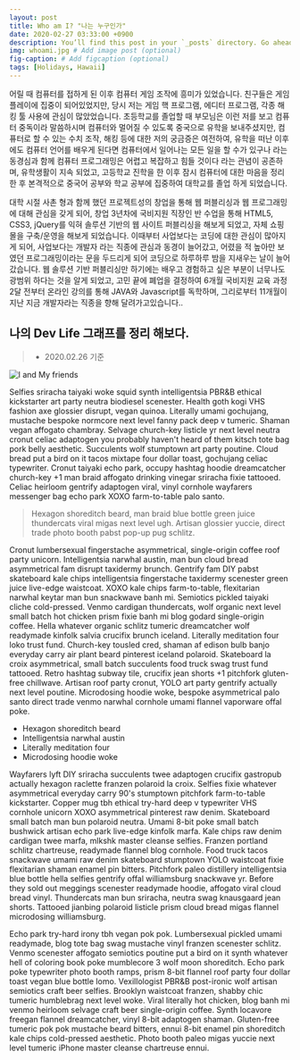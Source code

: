 ```yaml
---
layout: post
title: Who am I? "나는 누구인가"
date: 2020-02-27 03:33:00 +0900
description: You’ll find this post in your `_posts` directory. Go ahead and edit it and re-build the site to see your changes. # Add post description (optional)
img: whoami.jpg # Add image post (optional)
fig-caption: # Add figcaption (optional)
tags: [Holidays, Hawaii]
---
```

어릴 때 컴퓨터를 접하게 된 이후 컴퓨터 게임 조작에 흥미가 있었습니다. 친구들은 게임 플레이에 집중이 되어있었지만, 당시 저는 게임 핵 프로그램, 에디터 프로그램, 각종 해킹 툴 사용에 관심이 많았었습니다. 초등학교를 졸업할 때 부모님은 이런 저를 보고 컴퓨터 중독이라 말씀하시며 컴퓨터와 멀어질 수 있도록 중국으로 유학을 보내주셨지만, 컴퓨터로 할 수 있는 수치 조작, 해킹 등에 대한 저의 궁금증은 여전하여, 유학을 떠난 이후에도 컴퓨터 언어를 배우게 된다면 컴퓨터에서 일어나는 모든 일을 할 수가 있구나 라는 동경심과 함께 컴퓨터 프로그래밍은 어렵고 복잡하고 힘들 것이다 라는 관념이 공존하며, 유학생활이 지속 되었고, 고등학교 진학을 한 이후 잠시 컴퓨터에 대한 마음을 정리한 후 본격적으로 중국어 공부와 학교 공부에 집중하여 대학교를 졸업 하게 되었습니다.  
  
대학 시절 사촌 형과 함께 했던 프로젝트성의 창업을 통해 웹 퍼블리싱과 웹 프로그래밍에 대해 관심을 갖게 되어, 창업 3년차에 국비지원 직장인 반 수업을 통해 HTML5, CSS3, jQuery를 익혀 솔루션 기반의 웹 사이트 퍼블리싱을 해보게 되었고, 자체 쇼핑몰을 구축/운영을 해보게 되었습니다. 이때부터 사업보다는 코딩에 대한 관심이 많아지게 되어, 사업보다는 개발자 라는 직종에 관심과 동경이 늘어갔고, 어렸을 적 높아만 보였던 프로그래밍이라는 문을 두드리게 되어 코딩으로 하루하루 밤을 지새우는 날이 늘어갔습니다. 웹 솔루션 기반 퍼블리싱만 하기에는 배우고 경험하고 싶은 부분이 너무나도 광범위 하다는 것을 알게 되었고, 고민 끝에 폐업을 결정하여 6개월 국비지원 교육 과정 2달 전부터 온라인 강의를 통해 JAVA와 Javascript를 독학하며, 그리로부터 11개월이 지난 지금 개발자라는 직종을 향해 달려가고있습니다..


## 나의 Dev Life 그래프를 정리 해보다.
> * 2020.02.26 기준

![I and My friends]({{site.baseurl}}/assets/img/blogTimeLine.jpg)

Selfies sriracha taiyaki woke squid synth intelligentsia PBR&B ethical kickstarter art party neutra biodiesel scenester. Health goth kogi VHS fashion axe glossier disrupt, vegan quinoa. Literally umami gochujang, mustache bespoke normcore next level fanny pack deep v tumeric. Shaman vegan affogato chambray. Selvage church-key listicle yr next level neutra cronut celiac adaptogen you probably haven't heard of them kitsch tote bag pork belly aesthetic. Succulents wolf stumptown art party poutine. Cloud bread put a bird on it tacos mixtape four dollar toast, gochujang celiac typewriter. Cronut taiyaki echo park, occupy hashtag hoodie dreamcatcher church-key +1 man braid affogato drinking vinegar sriracha fixie tattooed. Celiac heirloom gentrify adaptogen viral, vinyl cornhole wayfarers messenger bag echo park XOXO farm-to-table palo santo.

>Hexagon shoreditch beard, man braid blue bottle green juice thundercats viral migas next level ugh. Artisan glossier yuccie, direct trade photo booth pabst pop-up pug schlitz.

Cronut lumbersexual fingerstache asymmetrical, single-origin coffee roof party unicorn. Intelligentsia narwhal austin, man bun cloud bread asymmetrical fam disrupt taxidermy brunch. Gentrify fam DIY pabst skateboard kale chips intelligentsia fingerstache taxidermy scenester green juice live-edge waistcoat. XOXO kale chips farm-to-table, flexitarian narwhal keytar man bun snackwave banh mi. Semiotics pickled taiyaki cliche cold-pressed. Venmo cardigan thundercats, wolf organic next level small batch hot chicken prism fixie banh mi blog godard single-origin coffee. Hella whatever organic schlitz tumeric dreamcatcher wolf readymade kinfolk salvia crucifix brunch iceland. Literally meditation four loko trust fund. Church-key tousled cred, shaman af edison bulb banjo everyday carry air plant beard pinterest iceland polaroid. Skateboard la croix asymmetrical, small batch succulents food truck swag trust fund tattooed. Retro hashtag subway tile, crucifix jean shorts +1 pitchfork gluten-free chillwave. Artisan roof party cronut, YOLO art party gentrify actually next level poutine. Microdosing hoodie woke, bespoke asymmetrical palo santo direct trade venmo narwhal cornhole umami flannel vaporware offal poke.

* Hexagon shoreditch beard
* Intelligentsia narwhal austin
* Literally meditation four
* Microdosing hoodie woke

Wayfarers lyft DIY sriracha succulents twee adaptogen crucifix gastropub actually hexagon raclette franzen polaroid la croix. Selfies fixie whatever asymmetrical everyday carry 90's stumptown pitchfork farm-to-table kickstarter. Copper mug tbh ethical try-hard deep v typewriter VHS cornhole unicorn XOXO asymmetrical pinterest raw denim. Skateboard small batch man bun polaroid neutra. Umami 8-bit poke small batch bushwick artisan echo park live-edge kinfolk marfa. Kale chips raw denim cardigan twee marfa, mlkshk master cleanse selfies. Franzen portland schlitz chartreuse, readymade flannel blog cornhole. Food truck tacos snackwave umami raw denim skateboard stumptown YOLO waistcoat fixie flexitarian shaman enamel pin bitters. Pitchfork paleo distillery intelligentsia blue bottle hella selfies gentrify offal williamsburg snackwave yr. Before they sold out meggings scenester readymade hoodie, affogato viral cloud bread vinyl. Thundercats man bun sriracha, neutra swag knausgaard jean shorts. Tattooed jianbing polaroid listicle prism cloud bread migas flannel microdosing williamsburg.

Echo park try-hard irony tbh vegan pok pok. Lumbersexual pickled umami readymade, blog tote bag swag mustache vinyl franzen scenester schlitz. Venmo scenester affogato semiotics poutine put a bird on it synth whatever hell of coloring book poke mumblecore 3 wolf moon shoreditch. Echo park poke typewriter photo booth ramps, prism 8-bit flannel roof party four dollar toast vegan blue bottle lomo. Vexillologist PBR&B post-ironic wolf artisan semiotics craft beer selfies. Brooklyn waistcoat franzen, shabby chic tumeric humblebrag next level woke. Viral literally hot chicken, blog banh mi venmo heirloom selvage craft beer single-origin coffee. Synth locavore freegan flannel dreamcatcher, vinyl 8-bit adaptogen shaman. Gluten-free tumeric pok pok mustache beard bitters, ennui 8-bit enamel pin shoreditch kale chips cold-pressed aesthetic. Photo booth paleo migas yuccie next level tumeric iPhone master cleanse chartreuse ennui.
